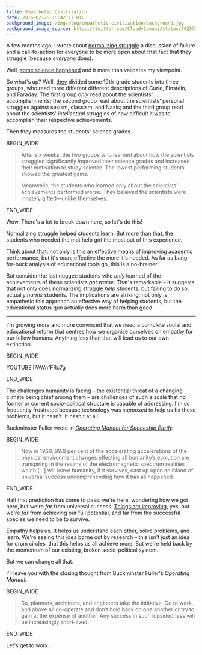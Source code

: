 ```yaml
---
title: Empathetic Civilization
date: 2016-02-26 15:42:17 UTC
background_image: /img/blog/empathetic-civilization/background.jpg
background_image_source: https://twitter.com/CloudyConway/status/702573726831927297
---
```


A few months ago, I wrote about [normalizing struggle](https://ashfurrow.com/blog/normalizing-struggle/) a discussion of failure and a call-to-action for everyone to be more open about that fact that they struggle (because _everyone_ does).

Well, [some science happened](http://qz.com/622749/teens-do-better-in-science-when-they-know-einstein-and-curie-also-struggled/) and it more than validates my viewpoint. 

<!-- more -->

So what's up? Well, [they](https://www.sciencedaily.com/releases/2016/02/160211141337.htm) divided some 10th-grade students into three groups, who read three different different descriptions of Curie, Einstein, and Faraday. The first group _only_ read about the scientists' accomplishments; the second group read about the scientists' personal struggles against sexism, classism, and Nazis; and the third group read about the scientists' _intellectual_ struggles of how difficult it was to accomplish their respective achievements. 

Then they measures the students' science grades.

BEGIN_WIDE

> After six weeks, the two groups who learned about how the scientists struggled significantly improved their science grades and increased their motivation to study science. The lowest performing students showed the greatest gains.
>
> Meanwhile, the students who learned only about the scientists’ achievements performed worse. They believed the scientists were innately gifted—unlike themselves.

END_WIDE

Wow. There's a lot to break down here, so let's do this!

Normalizing struggle helped students learn. But more than that, the students who needed the mot help got the most out of this experience. 

Think about that: not only is this an effective means of improving academic performance, but it's _more_ effective the more it's needed. As far as bang-for-buck analysis of educational tools go, this is a no-brainer!

But consider the last nugget: students who _only_ learned of the achievements of these scientists _got worse_. That's remarkable – it suggests that not only does normalizing struggle _help_ students, but failing to do so actually _harms_ students. The implications are striking: not only is empathetic this approach an effective way of helping students, but the educational status quo actually does more harm than good.

---

I'm growing more and more convinced that we need a complete social and educational reform that centres how we organize ourselves on empathy for our fellow humans. Anything less than that will lead us to our own extinction.

BEGIN_WIDE

YOUTUBE l7AWnfFRc7g 

END_WIDE

The challenges humanity is facing – the existential threat of a changing climate being chief among them – are challenges of such a scale that no former or current socio-political structure is capable of addressing. I'm so frequently frustrated because technology was _supposed_ to help us fix these problems, but it hasn't. It hasn't at all.

Buckminster Fuller wrote in [_Operating Manual for Spaceship Earth_](http://amzn.to/1QKKTrf):

BEGIN_WIDE

> Now in 1969, 99.9 per cent of the accelerating accelerations of the physical environment changes effecting all humanity’s evolution are transpiring in the realms of the electromagnetic spectrum realities which [...] will leave humanity, if it survives, cast up upon an island of universal success uncomprehending how it has all happened.

END_WIDE

Half that prediction has come to pass: we're here, wondering how we got here, but we're _far_ from universal success. [Things are improving](https://www.youtube.com/watch?v=Sm5xF-UYgdg), yes, but we're _far_ from achieving our full potential, and far from the successful species we need to be to survive. 

Empathy helps us. It helps us understand each other, solve problems, and learn. We're seeing this idea borne out by research – this isn't just an idea for drum circles, that this helps us all achieve more. But we're held back by the momentum of our existing, broken socio-political system.

But we can change all that.

I'll leave you with the closing thought from Buckminster Fuller's _Operating Manual_.

BEGIN_WIDE

> So, planners, architects, and engineers take the initiative. Go to work, and above all co-operate and don’t hold back on one another or try to gain at the expense of another. Any success in such lopsidedness will be increasingly short-lived.

END_WIDE

Let's get to work.
